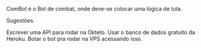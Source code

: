 ComBot é o Bot de combat, onde deve-se colocar uma lógica de luta.

Sugestões.

Escrever uma API para rodar na Okteto.
Usar o banco de dados gratuíto da Heroku.
Botar o bot pra rodar na VPS acessando isso.
